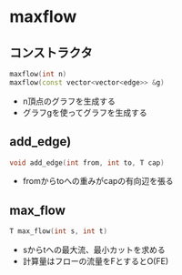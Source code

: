 # maxflow

## コンストラクタ
```cpp
maxflow(int n)
maxflow(const vector<vector<edge>> &g)
```
- n頂点のグラフを生成する
- グラフgを使ってグラフを生成する

## add_edge)
```cpp
void add_edge(int from, int to, T cap)
```
- fromからtoへの重みがcapの有向辺を張る

## max_flow
```cpp
T max_flow(int s, int t)
```
- sからtへの最大流、最小カットを求める
- 計算量はフローの流量をFとするとO(FE)

